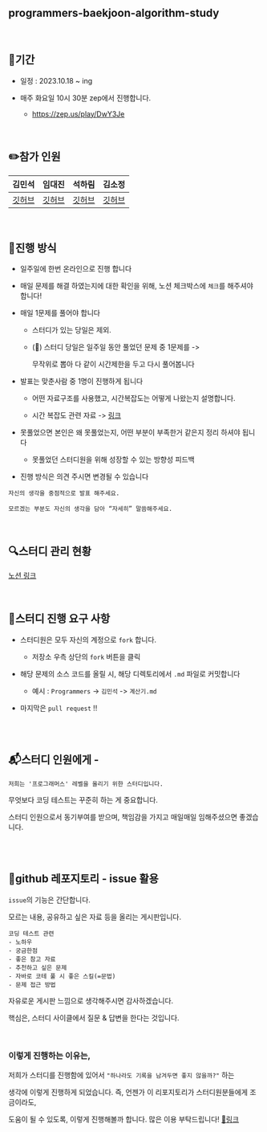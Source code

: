 ## programmers-baekjoon-algorithm-study


<br/>

## 🚀기간

- 일정 : 2023.10.18 ~ ing

- 매주 화요일 10시 30분 zep에서 진행합니다.
    - https://zep.us/play/DwY3Je


<br/>

## ✏️참가 인원



| 김민석 | 임대진 | 석하림 | 김소정 |
| --- | --- | --- | --- |
| [깃허브](https://github.com/mingseok) | [깃허브](https://github.com/limgoing) | [깃허브](https://github.com/harim-000) | [깃허브](https://github.com/zeze1004) |






<br/>

## 🎯진행 방식

- 일주일에 한번 온라인으로 진행 합니다

- 매일 문제를 해결 하였는지에 대한 확인을 위해, 노션 체크박스에 `체크`를 해주셔야 합니다!


- 매일 1문제를 풀어야 합니다

    - 스터디가 있는 당일은 제외.

    - (🚨) 스터디 당일은 일주일 동안 풀었던 문제 중 
    1문제를 ->
    
        무작위로 뽑아 다 같이 시간제한을 두고 다시 풀어봅니다

- 발표는 맞춘사람 중 1명이 진행하게 됩니다

    - 어떤 자료구조를 사용했고, 시간복잡도는 어떻게 나왔는지 설명합니다.

    - 시간 복잡도 관련 자료 -> [링크](https://github.com/mingseok/TIL/blob/main/%EC%9E%90%EB%A3%8C%EA%B5%AC%EC%A1%B0%20&%20%EC%95%8C%EA%B3%A0%EB%A6%AC%EC%A6%98/Big_O.md)

- 못풀었으면 본인은 왜 못풀었는지, 어떤 부분이 부족한거 같은지 정리 하셔야 됩니다

    - 못풀었던 스터디원을 위해 성장할 수 있는 방향성 피드백

- 진행 방식은 의견 주시면 변경될 수 있습니다


```
자신의 생각을 중점적으로 발표 해주세요.

모르겠는 부분도 자신의 생각을 담아 “자세히” 말씀해주세요.
```


<br/>

## 🔍스터디 관리 현황


[노션 링크](https://regal-receipt-228.notion.site/programmers_study-bdc554af7b224955821eb409da305774?pvs=4)


<br/>


## 📮스터디 진행 요구 사항

- 스터디원은 모두 자신의 계정으로 `fork` 합니다.

    - 저장소 우측 상단의 `fork` 버튼을 클릭

- 해당 문제의 소스 코드를 올릴 시, 해당 디렉토리에서 `.md` 파일로 커밋합니다

    - 예시 : `Programmers` -> `김민석` -> `계산기.md`


- 마지막은 `pull request` !!


<br/><br/>

## 📬스터디 인원에게 -


```
저희는 '프로그래머스' 레벨을 올리기 위한 스터디입니다.
```


무엇보다 코딩 테스트는 꾸준히 하는 게 중요합니다.

스터디 인원으로서 동기부여를 받으며, 책임감을 가지고 매일매일 임해주셨으면 좋겠습니다.



<br/><br/>


## 💬github 레포지토리 - issue 활용



`issue`의 기능은 간단합니다. 

모르는 내용, 공유하고 싶은 자료 등을 올리는 게시판입니다.

```
코딩 테스트 관련
- 노하우
- 궁금한점
- 좋은 참고 자료
- 추천하고 싶은 문제
- 자바로 코테 풀 시 좋은 스킬(=문법)
- 문제 접근 방법
```
자유로운 게시판 느낌으로 생각해주시면 감사하겠습니다.


핵심은, 스터디 사이클에서 질문 & 답변을 한다는 것입니다.


<br/>

### 이렇게 진행하는 이유는,

저희가 스터디를 진행함에 있어서 `"하나라도 기록을 남겨두면 좋지 않을까?"` 하는 


생각에 이렇게 진행하게 되었습니다. 즉, 언젠가 이 리포지토리가 스터디원분들에게 조금이라도, 

도움이 될 수 있도록, 이렇게 진행해볼까 합니다. 많은 이용 부탁드립니다! [📌링크](https://github.com/mingseok/programmers_study/issues)

